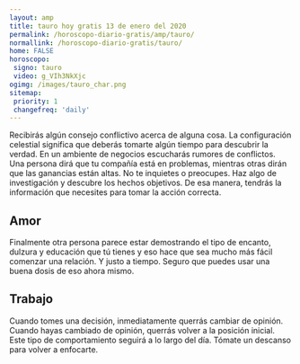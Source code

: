 ```yaml
---
layout: amp
title: tauro hoy gratis 13 de enero del 2020 
permalink: /horoscopo-diario-gratis/amp/tauro/
normallink: /horoscopo-diario-gratis/tauro/
home: FALSE
horoscopo:
 signo: tauro
 video: g_VIh3NkXjc
ogimg: /images/tauro_char.png
sitemap:
 priority: 1
 changefreq: 'daily'
---
```



Recibirás algún consejo conflictivo acerca de alguna cosa. La configuración celestial significa que deberás tomarte algún tiempo para descubrir la verdad. En un ambiente de negocios escucharás rumores de conflictos. Una persona dirá que tu compañía está en problemas, mientras otras dirán que las ganancias están altas. No te inquietes o preocupes. Haz algo de investigación y descubre los hechos objetivos. De esa manera, tendrás la información que necesites para tomar la acción correcta.

## Amor

Finalmente otra persona parece estar demostrando el tipo de encanto, dulzura y educación que tú tienes y eso hace que sea mucho más fácil comenzar una relación. Y justo a tiempo. Seguro que puedes usar una buena dosis de eso ahora mismo.

## Trabajo

Cuando tomes una decisión, inmediatamente querrás cambiar de opinión. Cuando hayas cambiado de opinión, querrás volver a la posición inicial. Este tipo de comportamiento seguirá a lo largo del día. Tómate un descanso para volver a enfocarte.